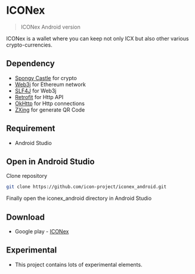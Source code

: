 # ICONex
> ICONex Android version

ICONex is a wallet where you can keep not only ICX but also other various crypto-currencies.

## Dependency
* [Spongy Castle](https://rtyley.github.io/spongycastle/) for crypto
* [Web3j](https://github.com/web3j/web3j) for Ethereum network
* [SLF4J](https://www.slf4j.org/) for Web3j
* [Retrofit](http://square.github.io/retrofit/) for Http API
* [OkHttp](http://square.github.io/okhttp/) for Http connections
* [ZXing](https://github.com/zxing/zxing) for generate QR Code

## Requirement
* Android Studio

## Open in Android Studio
Clone repository
``` sh
git clone https://github.com/icon-project/iconex_android.git
```
Finally open the iconex_android directory in Android Studio

## Download
* Google play - [ICONex](https://play.google.com/store/apps/details?id=foundation.icon.iconex)

## Experimental
* This project contains lots of experimental elements.
